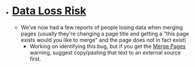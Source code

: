 - # [Data Loss Risk](<Data Loss Risk.md>)
    - We've now had a few reports of people losing data when merging pages (usually they're changing a page title and getting a "this page exists would you like to merge" and the page does not in fact exist)
        - Working on identifying this bug, but if you get the [Merge Pages](<Merge Pages.md>) warning, suggest copy/pasting that text to an external source first.
